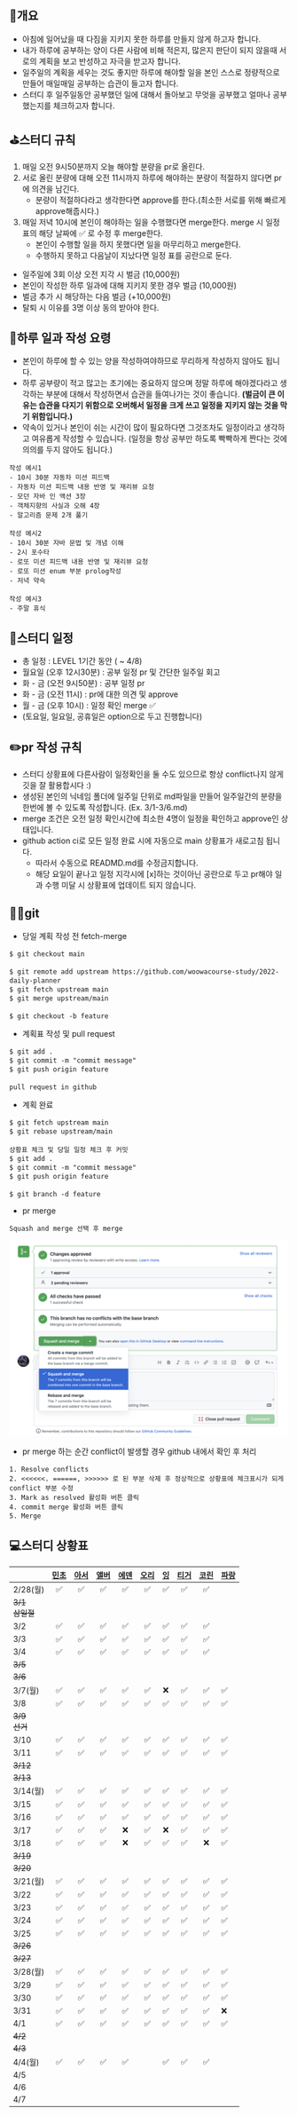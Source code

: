 ## 📄개요
- 아침에 일어났을 때 다짐을 지키지 못한 하루를 만들지 않게 하고자 합니다.
- 내가 하루에 공부하는 양이 다른 사람에 비해 적은지, 많은지 판단이 되지 않을때 서로의 계획을 보고 반성하고 자극을 받고자 합니다.
- 일주일의 계획을 세우는 것도 좋지만 하루에 해야할 일을 본인 스스로 정량적으로 만들어 매일매일 공부하는 습관이 들고자 합니다.
- 스터디 후 일주일동안 공부했던 일에 대해서 돌아보고 무엇을 공부했고 얼마나 공부했는지를 체크하고자 합니다.

## ⛳️스터디 규칙
1. 매일 오전 9시50분까지 오늘 해야할 분량을 pr로 올린다.
2. 서로 올린 분량에 대해 오전 11시까지 하루에 해야하는 분량이 적절하지 않다면 pr에 의견을 남긴다.
   - 분량이 적절하다라고 생각한다면 approve를 한다.(최소한 서로를 위해 빠르게 approve해줍시다.)
3. 매일 저녁 10시에 본인이 해야하는 일을 수행했다면 merge한다. merge 시 일정 표의 해당 날짜에 ✅ 로 수정 후 merge한다.
   - 본인이 수행할 일을 하지 못했다면 일을 마무리하고 merge한다.
   - 수행하지 못하고 다음날이 지났다면 일정 표를 공란으로 둔다.

- 일주일에 3회 이상 오전 지각 시 벌금 (10,000원)
- 본인이 작성한 하루 일과에 대해 지키지 못한 경우 벌금 (10,000원)
- 벌금 추가 시 해당하는 다음 벌금 (+10,000원)
- 탈퇴 시 이유를 3명 이상 동의 받아야 한다.

## 🤔하루 일과 작성 요령
- 본인이 하루에 할 수 있는 양을 작성하여야하므로 무리하게 작성하지 않아도 됩니다.
- 하루 공부량이 적고 많고는 초기에는 중요하지 않으며 정말 하루에 해야겠다라고 생각하는 부분에 대해서 작성하면서 습관을 들여나가는 것이 좋습니다. **(벌금이 큰 이유는 습관을 다지기 위함으로 오버해서 일정을 크게 쓰고  일정을 지키지 않는 것을 막기 위함입니다.)**
- 약속이 있거나 본인이 쉬는 시간이 많이 필요하다면 그것조차도 일정이라고 생각하고 여유롭게 작성할 수 있습니다. (일정을 항상 공부만 하도록 빡빡하게 짠다는 것에 의의를 두지 않아도 됩니다.)

```
작성 예시1
- 10시 30분 자동차 미션 피드백
- 자동차 미션 피드백 내용 반영 및 재리뷰 요청
- 모던 자바 인 액션 3장
- 객체지향의 사실과 오해 4장
- 알고리즘 문제 2개 풀기

작성 예시2
- 10시 30분 자바 문법 및 개념 이해
- 2시 포수타
- 로또 미션 피드백 내용 반영 및 재리뷰 요청
- 로또 미션 enum 부분 prolog작성
- 저녁 약속

작성 예시3
- 주말 휴식
```

## 📆스터디 일정

- 총 일정 : LEVEL 1기간 동안 ( ~ 4/8)
- 월요일 (오후 12시30분) : 공부 일정 pr 및 간단한 일주일 회고
- 화 - 금 (오전 9시50분) : 공부 일정 pr
- 화 - 금 (오전 11시) : pr에 대한 의견 및 approve
- 월 - 금 (오후 10시) : 일정 확인 merge ✅
- (토요일, 일요일, 공휴일은 option으로 두고 진행합니다)

## ✏️pr 작성 규칙
- 스터디 상황표에 다른사람이 일정확인을 둘 수도 있으므로 항상 conflict나지 않게 깃을 잘 활용합시다 :)
- 생성된 본인의 닉네임 폴더에 일주일 단위로 md파일을 만들어 일주일간의 분량을 한번에 볼 수 있도록 작성합니다. (Ex. 3/1-3/6.md)
- merge 조건은 오전 일정 확인시간에 최소한 4명이 일정을 확인하고 approve인 상태입니다.
- github action ci로 모든 일정 완료 시에 자동으로 main 상황표가 새로고침 됩니다.
   - 따라서 수동으로 READMD.md를 수정금지합니다.
   - 해당 요일이 끝나고 일정 지각시에 [x]하는 것이아닌 공란으로 두고 pr해야 일과 수행 미달 시 상황표에 업데이트 되지 않습니다.

## 🙆‍♂️git
- 당일 계획 작성 전 fetch-merge

```
$ git checkout main

$ git remote add upstream https://github.com/woowacourse-study/2022-daily-planner
$ git fetch upstream main
$ git merge upstream/main

$ git checkout -b feature
```

- 계획표 작성 및 pull request

```
$ git add .
$ git commit -m "commit message"
$ git push origin feature

pull request in github
```

- 계획 완료

```
$ git fetch upstream main
$ git rebase upstream/main

상황표 체크 및 당일 일정 체크 후 커밋
$ git add .
$ git commit -m "commit message"
$ git push origin feature

$ git branch -d feature
```

- pr merge

```
Squash and merge 선택 후 merge
```
![](./images/squash_and_merge.png)

- pr merge 하는 순간 conflict이 발생할 경우 github 내에서 확인 후 처리

```
1. Resolve conflicts
2. <<<<<<. ======, >>>>>> 로 된 부분 삭제 후 정상적으로 상황표에 체크표시가 되게 conflict 부분 수정
3. Mark as resolved 활성화 버튼 클릭
4. commit merge 활성화 버튼 클릭
5. Merge
```


## 💻스터디 상황표
||[민초](https://github.com/jswith)|[아서](https://github.com/Hyunta)|[앨버](https://github.com/al-bur)|[에덴](https://github.com/leo0842)|[오리](https://github.com/jinyoungchoi95)|[잉](https://github.com/Yboyu0u)|[티거](https://github.com/daaaayeah)|[코린](https://github.com/hamcheeseburger)|[파랑](https://github.com/summerlunaa)|
|----------------|:-----------------------------:|:-------------------------------:|:-------------------------------:|:--------------------------------:|:---------------------------------------:|:-------------------------------:|:----------------------------------:|:----------------------------------------:|--------------------------------------|
|2/28(월)|✅|✅|✅|✅|✅|✅|✅|✅||
|~~3/1<br>삼일절~~||||||||||
|3/2|✅|✅|✅|✅|✅|✅|✅|✅||
|3/3|✅|✅|✅|✅|✅|✅|✅|✅||
|3/4|✅|✅|✅|✅|✅|✅|✅|✅||
|~~3/5~~||||||||||
|~~3/6~~||||||||||
|3/7(월)|✅|✅|✅|✅|✅|❌|✅|✅|✅|
|3/8|✅|✅|✅|✅|✅|✅|✅|✅|✅|
|~~3/9<br>선거~~||||||||||
|3/10|✅|✅|✅|✅|✅|✅|✅|✅|✅|
|3/11|✅|✅|✅|✅|✅|✅|✅|✅|✅|
|~~3/12~~||||||||||
|~~3/13~~||||||||||
|3/14(월)|✅|✅|✅|✅|✅|✅|✅|✅|✅|
|3/15|✅|✅|✅|✅|✅|✅|✅|✅|✅|
|3/16|✅|✅|✅|✅|✅|✅|✅|✅|✅|
|3/17|✅|✅|✅|❌|✅|❌|✅|✅|✅|
|3/18|✅|✅|✅|❌|✅|✅|✅|❌|✅|
|~~3/19~~||||||||||
|~~3/20~~||||||||||
|3/21(월)|✅|✅|✅|✅|✅|✅|✅|✅|✅|
|3/22|✅|✅|✅|✅|✅|✅|✅|✅|✅|
|3/23|✅|✅|✅|✅|✅|✅|✅|✅|✅|
|3/24|✅|✅|✅|✅|✅|✅|✅|✅|✅|
|3/25|✅|✅|✅|✅|✅|✅|✅|✅|✅|
|~~3/26~~||||||||||
|~~3/27~~||||||||||
|3/28(월)|✅|✅|✅|✅|✅|✅|✅|✅|✅|
|3/29|✅|✅|✅|✅|✅|✅|✅|✅|✅|
|3/30|✅|✅|✅|✅|✅|✅|✅|✅|✅|
|3/31|✅|✅|✅|✅|✅|✅|✅|✅|❌|
|4/1|✅|✅|✅|✅|✅|✅|✅|✅|✅|
|~~4/2~~||||||||||
|~~4/3~~||||||||||
|4/4(월)|✅|✅|✅|✅||✅|✅|✅||
|4/5||||||||||
|4/6||||||||||
|4/7||||||||||